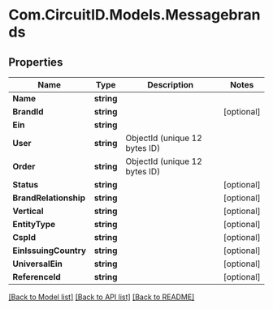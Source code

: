 
# Com.CircuitID.Models.Messagebrands

## Properties

Name | Type | Description | Notes
------------ | ------------- | ------------- | -------------
**Name** | **string** |  | 
**BrandId** | **string** |  | [optional] 
**Ein** | **string** |  | 
**User** | **string** | ObjectId (unique 12 bytes ID) | 
**Order** | **string** | ObjectId (unique 12 bytes ID) | 
**Status** | **string** |  | [optional] 
**BrandRelationship** | **string** |  | [optional] 
**Vertical** | **string** |  | [optional] 
**EntityType** | **string** |  | [optional] 
**CspId** | **string** |  | [optional] 
**EinIssuingCountry** | **string** |  | [optional] 
**UniversalEin** | **string** |  | [optional] 
**ReferenceId** | **string** |  | [optional] 

[[Back to Model list]](../README.md#documentation-for-models)
[[Back to API list]](../README.md#documentation-for-api-endpoints)
[[Back to README]](../README.md)

